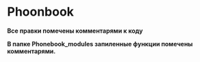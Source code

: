 # Phoonbook

**Все правки помечены комментарями к коду** <p>
**В папке Phonebook_modules запиленные функции помечены комментарями.**

